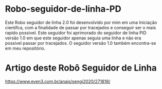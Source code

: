 # Robo-seguidor-de-linha-PD
Este Robo seguidor de linha 2.0 foi desenvolvido por mim em uma Iniciação cientifca, com a finalidade de passar por tracejados e conseguir ser o mais rapido possivel. Este seguidor foi aprimorado do seguidor de linha PID versão 1.0 em que este seguidor apenas seguia uma linha e não era possivel passar por tracejados. O seguidor versão 1.0 também encontra-se em meu repositório.

# Artigo deste Robô Seguidor de Linha
https://www.even3.com.br/anais/sengi2020/271818/
